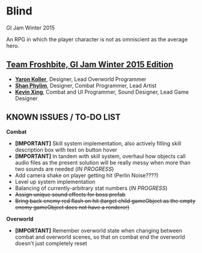 # Blind
GI Jam Winter 2015

An RPG in which the player character is not as omniscient as the average hero.

## [Team Froshbite, GI Jam Winter 2015 Edition](https://github.com/orgs/FroshBite/teams/gi-jam-winter-2015)

* [**Yaron Koller**](https://github.com/yaronkoller), Designer, Lead Overworld Programmer
* [**Shan Phylim**](https://github.com/shanpls), Designer, Combat Programmer, Lead Artist
* [**Kevin Xing**](http://github.com/ggkevinxing), Combat and UI Programmer, Sound Designer, Lead Game Designer

## KNOWN ISSUES / TO-DO LIST

**Combat**

* **[IMPORTANT]** Skill system implementation, also actively filling skill description box with text on button hover
* **[IMPORTANT]** In tandem with skill system, overhaul how objects call audio files as the present solution will be really messy when more than two sounds are needed (*IN PROGRESS*)
* Add camera shake on player getting hit (Perlin Noise????)
* Level up system implementation
* Balancing of currently-arbitrary stat numbers (*IN PROGRESS*)
* ~~Assign unique sound effects for boss prefab~~
* ~~Bring back enemy red flash on hit (target child gameObject as the empty enemy gameObject does not have a renderer)~~

**Overworld**

* **[IMPORTANT]** Remember overworld state when changing between combat and overworld scenes, so that on combat end the overworld doesn't just completely reset 
